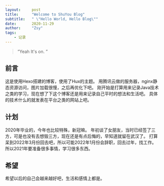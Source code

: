 ```yaml
---
layout:     post
title:      "Welcome to ShuYou Blog"
subtitle:   " \"Hello World, Hello Blog\""
date:       2020-11-29
author:     "Zsy"
tags:       
    - 记录
---
```

> “Yeah It's on. ”

## 前言
这是使用Hexo搭建的博客，使用了Hux的主题。
用腾讯云做的服务器，nginx静态资源访问，图片加载很慢，之后再优化下吧。
刚开始是打算用来记录Java技术之类的学习，现在想了下这个博客还是用来记录自己平时的想法和生活吧。
具体的技术什么的就发表在平台之类的网站上吧。

## 计划
2020年毕业的，今年也比较特殊，新冠嘛。
年初谈了女朋友，当时已经签了三方，可是也没有去想毁三方，现在还是有点后悔的，早知道就留在武汉了。
打算呆到2022年3月份回去吧，所以可能2022年1月份会辞职，回去过年，找工作。
所以2021年要准备很多事情，学习很多东西。

## 希望
希望以后的自己会越来越好吧，生活和感情上都是。

